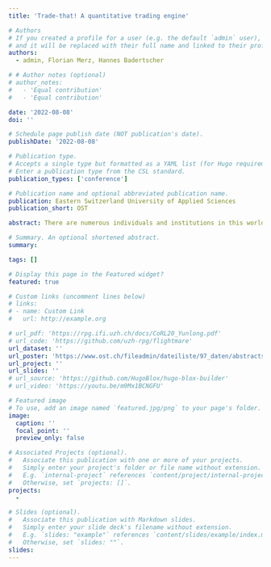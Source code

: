 ```yaml
---
title: 'Trade-that! A quantitative trading engine'

# Authors
# If you created a profile for a user (e.g. the default `admin` user), write the username (folder name) here
# and it will be replaced with their full name and linked to their profile.
authors:
  - admin, Florian Merz, Hannes Badertscher

# # Author notes (optional)
# author_notes:
#   - 'Equal contribution'
#   - 'Equal contribution'

date: '2022-08-08'
doi: ''

# Schedule page publish date (NOT publication's date).
publishDate: '2022-08-08'

# Publication type.
# Accepts a single type but formatted as a YAML list (for Hugo requirements).
# Enter a publication type from the CSL standard.
publication_types: ['conference']

# Publication name and optional abbreviated publication name.
publication: Eastern Switzerland University of Applied Sciences
publication_short: OST

abstract: There are numerous individuals and institutions in this world, who earned more than is needed to cover their fixed costs and living expenses. Due to different motivations, these parties try to protect themself against inflation with a small associated risk or to increase their wealth with a higher associated risk. The objective of this project is to increase the size of its portfolio by using an algorithmic trading approach to trade the worlds first cryptocurrency called Bitcoin. Instead of trading Bitcoin by hand and driven by emotions, a quantitative trading engine is used to identify and capitalize available trading opportunities for the asset according to a multi-label classification model. The core idea is not to predict the prices in the future and execute the trades accordingly but to follow a more recent trend in the quantitative trading environment, where the state of the market is classified using a buy, hold or sell label. During the training phase, these labels are generated using future data. These labels serve as the target to train a classifier with an appropriate set of features. To find a set of distinct features to approximate the labels, an unique measure called the label separation power is used. This process is applied to generate multiple feature and label sets. Each feature and label set is used to train a separate classifier. The outputs of the classifiers are combined and form a trading strategy. Based on the scorer, which penalizes undesired characteristics, the trading strategies are optimized. The best performing strategies end up in an ensemble, which makes the resulting ensemble trading strategy more robust and can determine to buy, hodl or sell discrete amounts of the portfolio value in an optimized fashion according to the data it has been trained on. Backtesting the trading engine over two periods ranging over about one year according to the reference paper results in a positive total return. On one period the total return is around 1.5% per month and on the other period the total return is about 20% per month depending on the market trends. The average position size over both periods is about 50%, which enables the trading engine to quickly adapt to any changes in the market with maximized dynamics at any time. “Trade-that!” is able to demonstrate the feasibility of classifying the state of the market. Nevertheless, past profits do not guarantee future profits. Therefore it is essential to improve the trading engine and to adapt the properties of the trading engine continuously to the most recent market conditions.

# Summary. An optional shortened abstract.
summary:

tags: []

# Display this page in the Featured widget?
featured: true

# Custom links (uncomment lines below)
# links:
# - name: Custom Link
#   url: http://example.org

# url_pdf: 'https://rpg.ifi.uzh.ch/docs/CoRL20_Yunlong.pdf'
# url_code: 'https://github.com/uzh-rpg/flightmare'
url_dataset: ''
url_poster: 'https://www.ost.ch/fileadmin/dateiliste/97_daten/abstracts/483a419f-55ac-42e0-882c-bd48219d3f5c.pdf'
url_project: ''
url_slides: ''
# url_source: 'https://github.com/HugoBlox/hugo-blox-builder'
# url_video: 'https://youtu.be/m9Mx1BCNGFU'

# Featured image
# To use, add an image named `featured.jpg/png` to your page's folder.
image:
  caption: ''
  focal_point: ''
  preview_only: false

# Associated Projects (optional).
#   Associate this publication with one or more of your projects.
#   Simply enter your project's folder or file name without extension.
#   E.g. `internal-project` references `content/project/internal-project/index.md`.
#   Otherwise, set `projects: []`.
projects:
  - 

# Slides (optional).
#   Associate this publication with Markdown slides.
#   Simply enter your slide deck's filename without extension.
#   E.g. `slides: "example"` references `content/slides/example/index.md`.
#   Otherwise, set `slides: ""`.
slides: 
---
```

<!-- 
{{% callout note %}}
Click the _Cite_ button above to demo the feature to enable visitors to import publication metadata into their reference management software.
{{% /callout %}}

{{% callout note %}}
Create your slides in Markdown - click the _Slides_ button to check out the example.
{{% /callout %}}

Add the publication's **full text** or **supplementary notes** here. You can use rich formatting such as including [code, math, and images](https://docs.hugoblox.com/content/writing-markdown-latex/). -->
